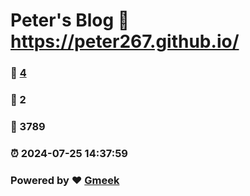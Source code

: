 # Peter's Blog :link: https://peter267.github.io/ 
### :page_facing_up: [4](https://peter267.github.io//tag.html) 
### :speech_balloon: 2 
### :hibiscus: 3789 
### :alarm_clock: 2024-07-25 14:37:59 
### Powered by :heart: [Gmeek](https://github.com/Meekdai/Gmeek)
